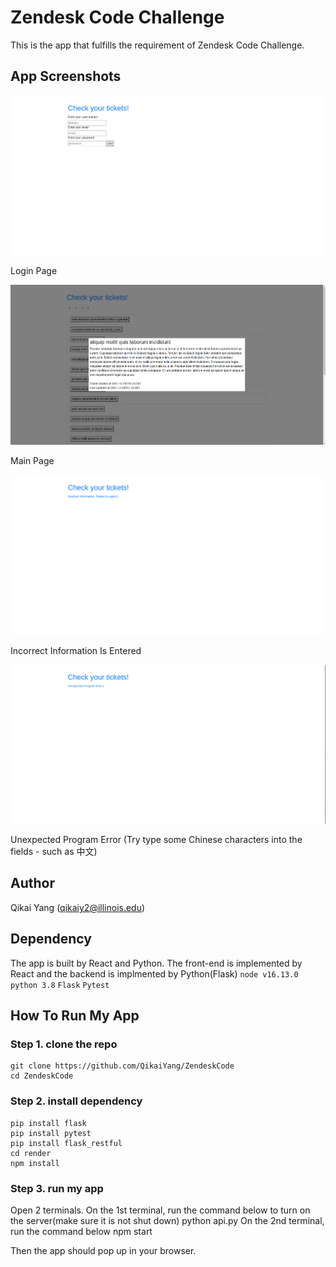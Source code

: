 # Zendesk Code Challenge

This is the app that fulfills the requirement of Zendesk Code Challenge. 

## App Screenshots
![Login Page](https://github.com/QikaiYang/ZendeskCode/blob/main/imgs/login.png)

Login Page

![Main Page](https://github.com/QikaiYang/ZendeskCode/blob/main/imgs/main.png)

Main Page

![Incorrect Page](https://github.com/QikaiYang/ZendeskCode/blob/main/imgs/incorrect.png)

Incorrect Information Is Entered

![Error Page](https://github.com/QikaiYang/ZendeskCode/blob/main/imgs/program.png)

Unexpected Program Error (Try type some Chinese characters into the fields - such as 中文)

## Author
Qikai Yang (qikaiy2@illinois.edu)

## Dependency
The app is built by React and Python. The front-end is implemented by React and the backend is implmented by Python(Flask)
`node v16.13.0`
`python 3.8`
`Flask`
`Pytest`

## How To Run My App
### Step 1. clone the repo
    git clone https://github.com/QikaiYang/ZendeskCode
    cd ZendeskCode

### Step 2. install dependency
    pip install flask
    pip install pytest
    pip install flask_restful
    cd render
    npm install

### Step 3. run my app
Open 2 terminals. 
On the 1st terminal, run the command below to turn on the server(make sure it is not shut down)
    python api.py
On the 2nd terminal, run the command below
    npm start

Then the app should pop up in your browser.
